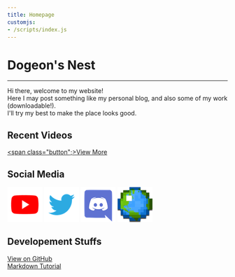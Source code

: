 ```yaml
---
title: Homepage
customjs:
- /scripts/index.js
---
```

# Dogeon's Nest

**********************

Hi there, welcome to my website\!  
Here I may post something like my personal blog, and also some of my work (downloadable\!).  
I'll try my best to make the place looks good.

## Recent Videos

<div id="vids"></div>

<a href="/yt/videos/" title="All of My Videos (Probably)"><span class="button";>View More</span></a>

## Social Media

[![Youtube Channel](/img/links/youtube.png)][yt]
[![Twitter](/img/links/twitter.png)][twitter]
[![Discord](/img/links/discord.png)][dc]
[![Planet Minecraft](/img/links/pmc.png)][pmc]

[yt]: https://www.youtube.com/channel/UCapFOd5gDDMNszKmVPKo9JQ "My Youtube Channel"
[twitter]: https://twitter.com/dogeon188 "My Twitter"
[dc]: https://discord.gg/ZNYMdKK "My Discord Server"
[pmc]: https://www.planetminecraft.com/member/dogeon188/ "Planet Minecraft"

## Developement Stuffs

[View on GitHub](https://github.com/Dogeon188/dogeon188.github.io)  
[Markdown Tutorial](https://markdown.tw/)
